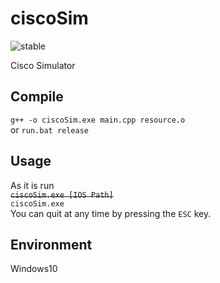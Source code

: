 # ciscoSim

![stable](https://img.shields.io/badge/frozen-critical.svg)  

Cisco Simulator

## Compile
`g++ -o ciscoSim.exe main.cpp resource.o`  
or `run.bat release`

## Usage
As it is run  
~~`ciscoSim.exe [IOS Path]`~~  
`ciscoSim.exe`  
You can quit at any time by pressing the `ESC` key.

## Environment
Windows10
